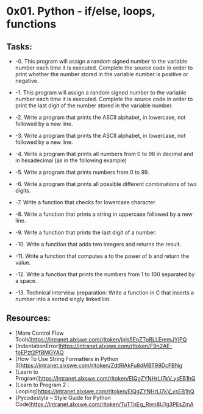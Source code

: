 # 0x01. Python - if/else, loops, functions 

## Tasks:
* -0. This program will assign a random signed number to the variable number each time it is executed. Complete the source code in order to print whether the number stored in the variable number is positive or negative.

* -1. This program will assign a random signed number to the variable number each time it is executed. Complete the source code in order to print the last digit of the number stored in the variable number.

* -2. Write a program that prints the ASCII alphabet, in lowercase, not followed by a new line.

* -3. Write a program that prints the ASCII alphabet, in lowercase, not followed by a new line.

* -4. Write a program that prints all numbers from 0 to 98 in decimal and in hexadecimal (as in the following example)

* -5. Write a program that prints numbers from 0 to 99.

* -6. Write a program that prints all possible different combinations of two digits.

* -7. Write a function that checks for lowercase character.

* -8. Write a function that prints a string in uppercase followed by a new line.

* -9. Write a function that prints the last digit of a number.

* -10. Write a function that adds two integers and returns the result.

* -11. Write a function that computes a to the power of b and return the value.

* -12. Write a function that prints the numbers from 1 to 100 separated by a space.

* -13. Technical interview preparation: Write a function in C that inserts a number into a sorted singly linked list.

## Resources:
* [More Control Flow Tools]https://intranet.alxswe.com/rltoken/jpjs5EnZTpBLLEremJYjPQ
* [IndentationError]https://intranet.alxswe.com/rltoken/F9n2AE-fpEPzt2PfBMGYAQ
* [How To Use String Formatters in Python 3]https://intranet.alxswe.com/rltoken/ZdtRIAkFu8dMBT99DcFBNg
* [Learn to Program]https://intranet.alxswe.com/rltoken/ElQgZYNHrLI7kV_ysEB1hQ
* [Learn to Program 2 : Looping]https://intranet.alxswe.com/rltoken/ElQgZYNHrLI7kV_ysEB1hQ
* [Pycodestyle – Style Guide for Python Code]https://intranet.alxswe.com/rltoken/TuTTnEg_Rwn8U1g3PEsZmA
